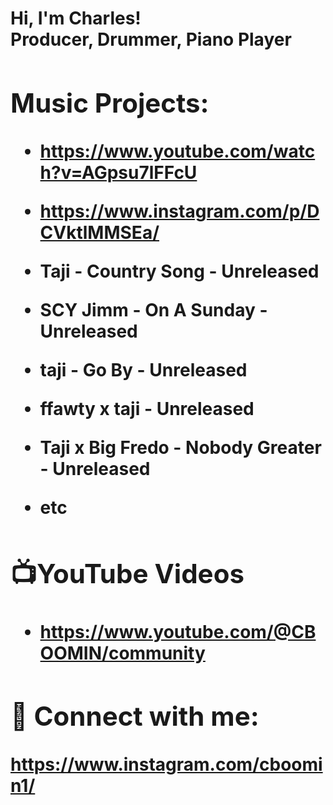 <h1>Hi, I'm Charles! <br/><a"> Producer, Drummer, Piano Player

<h2>Music Projects:</h2>

- https://www.youtube.com/watch?v=AGpsu7lFFcU

- https://www.instagram.com/p/DCVktlMMSEa/

- Taji - Country Song - Unreleased

- SCY Jimm - On A Sunday - Unreleased

- taji - Go By - Unreleased

- ffawty x taji - Unreleased

- Taji x Big Fredo - Nobody Greater - Unreleased

- etc
<h2>📺YouTube Videos</h2>

- https://www.youtube.com/@CBOOMIN/community
<h2> 🤳 Connect with me:</h2>

https://www.instagram.com/cboomin1/
